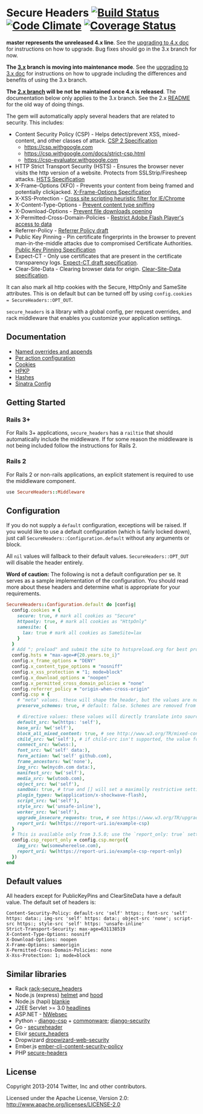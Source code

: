 # Secure Headers [![Build Status](https://travis-ci.org/twitter/secureheaders.svg?branch=master)](http://travis-ci.org/twitter/secureheaders) [![Code Climate](https://codeclimate.com/github/twitter/secureheaders.svg)](https://codeclimate.com/github/twitter/secureheaders) [![Coverage Status](https://coveralls.io/repos/twitter/secureheaders/badge.svg)](https://coveralls.io/r/twitter/secureheaders)

**master represents the unreleased 4.x line**. See the [upgrading to 4.x doc](upgrading-to-4-0.md) for instructions on how to upgrade. Bug fixes should go in the 3.x branch for now.

**The [3.x](https://github.com/twitter/secureheaders/tree/2.x) branch is moving into maintenance mode**. See the [upgrading to 3.x doc](upgrading-to-3-0.md) for instructions on how to upgrade including the differences and benefits of using the 3.x branch.

**The [2.x branch](https://github.com/twitter/secureheaders/tree/2.x) will be not be maintained once 4.x is released**. The documentation below only applies to the 3.x branch. See the 2.x [README](https://github.com/twitter/secureheaders/blob/2.x/README.md) for the old way of doing things.

The gem will automatically apply several headers that are related to security.  This includes:
- Content Security Policy (CSP) - Helps detect/prevent XSS, mixed-content, and other classes of attack.  [CSP 2 Specification](http://www.w3.org/TR/CSP2/)
  - https://csp.withgoogle.com
  - https://csp.withgoogle.com/docs/strict-csp.html
  - https://csp-evaluator.withgoogle.com
- HTTP Strict Transport Security (HSTS) - Ensures the browser never visits the http version of a website. Protects from SSLStrip/Firesheep attacks.  [HSTS Specification](https://tools.ietf.org/html/rfc6797)
- X-Frame-Options (XFO) - Prevents your content from being framed and potentially clickjacked. [X-Frame-Options Specification](https://tools.ietf.org/html/rfc7034)
- X-XSS-Protection - [Cross site scripting heuristic filter for IE/Chrome](https://msdn.microsoft.com/en-us/library/dd565647\(v=vs.85\).aspx)
- X-Content-Type-Options - [Prevent content type sniffing](https://msdn.microsoft.com/library/gg622941\(v=vs.85\).aspx)
- X-Download-Options - [Prevent file downloads opening](https://msdn.microsoft.com/library/jj542450(v=vs.85).aspx)
- X-Permitted-Cross-Domain-Policies - [Restrict Adobe Flash Player's access to data](https://www.adobe.com/devnet/adobe-media-server/articles/cross-domain-xml-for-streaming.html)
- Referrer-Policy - [Referrer Policy draft](https://w3c.github.io/webappsec-referrer-policy/)
- Public Key Pinning - Pin certificate fingerprints in the browser to prevent man-in-the-middle attacks due to compromised Certificate Authorities. [Public Key Pinning Specification](https://tools.ietf.org/html/rfc7469)
- Expect-CT - Only use certificates that are present in the certificate transparency logs. [Expect-CT draft specification](https://datatracker.ietf.org/doc/draft-stark-expect-ct/).
- Clear-Site-Data - Clearing browser data for origin. [Clear-Site-Data specification](https://w3c.github.io/webappsec-clear-site-data/).

It can also mark all http cookies with the Secure, HttpOnly and SameSite attributes. This is on default but can be turned off by using `config.cookies = SecureHeaders::OPT_OUT`.

`secure_headers` is a library with a global config, per request overrides, and rack middleware that enables you customize your application settings.

## Documentation

- [Named overrides and appends](docs/named_overrides_and_appends.md)
- [Per action configuration](docs/per_action_configuration.md)
- [Cookies](docs/cookies.md)
- [HPKP](docs/HPKP.md)
- [Hashes](docs/hashes.md)
- [Sinatra Config](docs/sinatra.md)

## Getting Started

### Rails 3+

For Rails 3+ applications, `secure_headers` has a `railtie` that should automatically include the middleware. If for some reason the middleware is not being included follow the instructions for Rails 2.

### Rails 2

For Rails 2 or non-rails applications, an explicit statement is required to use the middleware component.

```ruby
use SecureHeaders::Middleware
```

## Configuration

If you do not supply a `default` configuration, exceptions will be raised. If you would like to use a default configuration (which is fairly locked down), just call `SecureHeaders::Configuration.default` without any arguments or block.

All `nil` values will fallback to their default values. `SecureHeaders::OPT_OUT` will disable the header entirely.

**Word of caution:**  The following is not a default configuration per se. It serves as a sample implementation of the configuration. You should read more about these headers and determine what is appropriate for your requirements. 

```ruby
SecureHeaders::Configuration.default do |config|
  config.cookies = {
    secure: true, # mark all cookies as "Secure"
    httponly: true, # mark all cookies as "HttpOnly"
    samesite: {
      lax: true # mark all cookies as SameSite=lax
    }
  }
  # Add "; preload" and submit the site to hstspreload.org for best protection.
  config.hsts = "max-age=#{20.years.to_i}"
  config.x_frame_options = "DENY"
  config.x_content_type_options = "nosniff"
  config.x_xss_protection = "1; mode=block"
  config.x_download_options = "noopen"
  config.x_permitted_cross_domain_policies = "none"
  config.referrer_policy = "origin-when-cross-origin"
  config.csp = {
    # "meta" values. these will shape the header, but the values are not included in the header.
    preserve_schemes: true, # default: false. Schemes are removed from host sources to save bytes and discourage mixed content.

    # directive values: these values will directly translate into source directives
    default_src: %w(https: 'self'),
    base_uri: %w('self'),
    block_all_mixed_content: true, # see http://www.w3.org/TR/mixed-content/
    child_src: %w('self'), # if child-src isn't supported, the value for frame-src will be set.
    connect_src: %w(wss:),
    font_src: %w('self' data:),
    form_action: %w('self' github.com),
    frame_ancestors: %w('none'),
    img_src: %w(mycdn.com data:),
    manifest_src: %w('self'),
    media_src: %w(utoob.com),
    object_src: %w('self'),
    sandbox: true, # true and [] will set a maximally restrictive setting
    plugin_types: %w(application/x-shockwave-flash),
    script_src: %w('self'),
    style_src: %w('unsafe-inline'),
    worker_src: %w('self'),
    upgrade_insecure_requests: true, # see https://www.w3.org/TR/upgrade-insecure-requests/
    report_uri: %w(https://report-uri.io/example-csp)
  }
  # This is available only from 3.5.0; use the `report_only: true` setting for 3.4.1 and below.
  config.csp_report_only = config.csp.merge({
    img_src: %w(somewhereelse.com),
    report_uri: %w(https://report-uri.io/example-csp-report-only)
  })
end
```

## Default values

All headers except for PublicKeyPins and ClearSiteData have a default value. The default set of headers is:

```
Content-Security-Policy: default-src 'self' https:; font-src 'self' https: data:; img-src 'self' https: data:; object-src 'none'; script-src https:; style-src 'self' https: 'unsafe-inline'
Strict-Transport-Security: max-age=631138519
X-Content-Type-Options: nosniff
X-Download-Options: noopen
X-Frame-Options: sameorigin
X-Permitted-Cross-Domain-Policies: none
X-Xss-Protection: 1; mode=block
```

## Similar libraries

* Rack [rack-secure_headers](https://github.com/frodsan/rack-secure_headers)
* Node.js (express) [helmet](https://github.com/helmetjs/helmet) and [hood](https://github.com/seanmonstar/hood)
* Node.js (hapi) [blankie](https://github.com/nlf/blankie)
* J2EE Servlet >= 3.0 [headlines](https://github.com/sourceclear/headlines)
* ASP.NET - [NWebsec](https://github.com/NWebsec/NWebsec/wiki)
* Python - [django-csp](https://github.com/mozilla/django-csp) + [commonware](https://github.com/jsocol/commonware/); [django-security](https://github.com/sdelements/django-security)
* Go - [secureheader](https://github.com/kr/secureheader)
* Elixir [secure_headers](https://github.com/anotherhale/secure_headers)
* Dropwizard [dropwizard-web-security](https://github.com/palantir/dropwizard-web-security)
* Ember.js [ember-cli-content-security-policy](https://github.com/rwjblue/ember-cli-content-security-policy/)
* PHP [secure-headers](https://github.com/BePsvPT/secure-headers)

## License

Copyright 2013-2014 Twitter, Inc and other contributors.

Licensed under the Apache License, Version 2.0: http://www.apache.org/licenses/LICENSE-2.0
